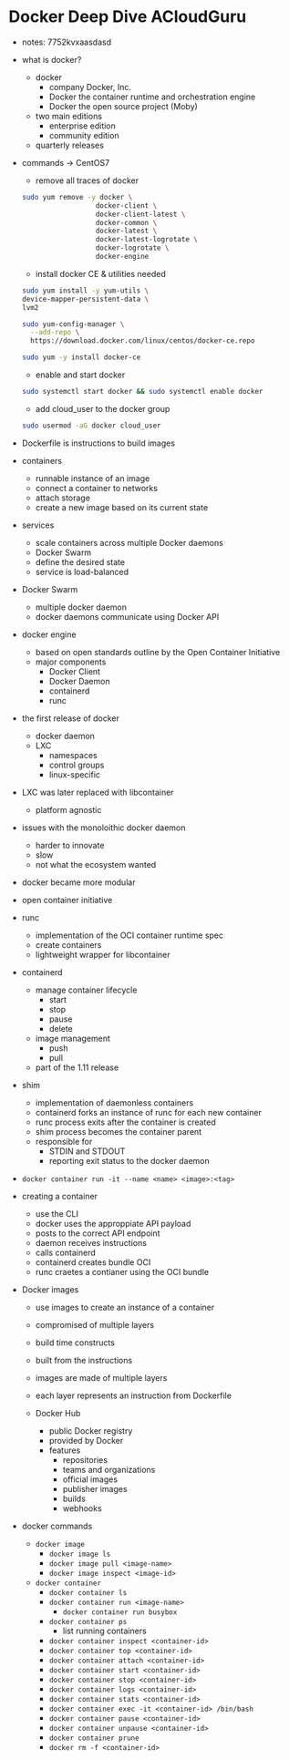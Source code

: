 # Docker Deep Dive ACloudGuru

- notes: 7752kvxaasdasd

- what is docker?

  - docker
    - company Docker, Inc.
    - Docker the container runtime and orchestration engine
    - Docker the open source project (Moby)
  - two main editions
    - enterprise edition
    - community edition
  - quarterly releases

- commands -> CentOS7

  - remove all traces of docker

  ```bash
  sudo yum remove -y docker \
                    docker-client \
                    docker-client-latest \
                    docker-common \
                    docker-latest \
                    docker-latest-logrotate \
                    docker-logrotate \
                    docker-engine
  ```

  - install docker CE & utilities needed

  ```bash
  sudo yum install -y yum-utils \
  device-mapper-persistent-data \
  lvm2
  ```

  ```bash
  sudo yum-config-manager \
    --add-repo \
    https://download.docker.com/linux/centos/docker-ce.repo
  ```

  ```bash
  sudo yum -y install docker-ce
  ```

  - enable and start docker

  ```bash
  sudo systemctl start docker && sudo systemctl enable docker
  ```

  - add cloud_user to the docker group

  ```bash
  sudo usermod -aG docker cloud_user
  ```

- Dockerfile is instructions to build images
- containers
  - runnable instance of an image
  - connect a container to networks
  - attach storage
  - create a new image based on its current state
- services
  - scale containers across multiple Docker daemons
  - Docker Swarm
  - define the desired state
  - service is load-balanced
- Docker Swarm
  - multiple docker daemon
  - docker daemons communicate using Docker API
- docker engine
  - based on open standards outline by the Open Container Initiative
  - major components
    - Docker Client
    - Docker Daemon
    - containerd
    - runc
- the first release of docker
  - docker daemon
  - LXC
    - namespaces
    - control groups
    - linux-specific
- LXC was later replaced with libcontainer
  - platform agnostic
- issues with the monoloithic docker daemon
  - harder to innovate
  - slow
  - not what the ecosystem wanted
- docker became more modular
- open container initiative
- runc
  - implementation of the OCI container runtime spec
  - create containers
  - lightweight wrapper for libcontainer
- containerd
  - manage container lifecycle
    - start
    - stop
    - pause
    - delete
  - image management
    - push
    - pull
  - part of the 1.11 release
- shim
  - implementation of daemonless containers
  - containerd forks an instance of runc for each new container
  - runc process exits after the container is created
  - shim process becomes the container parent
  - responsible for
    - STDIN and STDOUT
    - reporting exit status to the docker daemon
- `docker container run -it --name <name> <image>:<tag>`
- creating a container

  - use the CLI
  - docker uses the approppiate API payload
  - posts to the correct API endpoint
  - daemon receives instructions
  - calls containerd
  - containerd creates bundle OCI
  - runc craetes a contianer using the OCI bundle

- Docker images

  - use images to create an instance of a container
  - compromised of multiple layers
  - build time constructs
  - built from the instructions
  - images are made of multiple layers
  - each layer represents an instruction from Dockerfile

  - Docker Hub

    - public Docker registry
    - provided by Docker
    - features
      - repositories
      - teams and organizations
      - official images
      - publisher images
      - builds
      - webhooks

- docker commands
  - `docker image`
    - `docker image ls`
    - `docker image pull <image-name>`
    - `docker image inspect <image-id>`
  - `docker container`
    - `docker container ls`
    - `docker container run <image-name>`
      - `docker container run busybox`
    - `docker container ps`
      - list running containers
    - `docker container inspect <container-id>`
    - `docker container top <container-id>`
    - `docker container attach <container-id>`
    - `docker container start <container-id>`
    - `docker container stop <container-id>`
    - `docker container logs <container-id>`
    - `docker container stats <container-id>`
    - `docker container exec -it <container-id> /bin/bash`
    - `docker container pause <container-id>`
    - `docker container unpause <container-id>`
    - `docker container prune`
    - `docker rm -f <container-id>`

